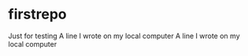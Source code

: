 # firstrepo
Just for testing
A line I wrote on my local computer
A line I wrote on my local computer
